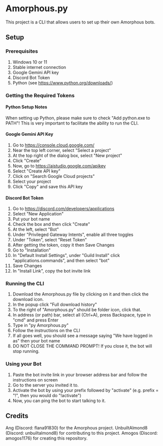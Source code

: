 # Amorphous.py

This project is a CLI that allows users to set up their own Amorphous bots.

## Setup

### **Prerequisites**

1. Windows 10 or 11
2. Stable internet connection
3. Google Gemini API key
4. Discord Bot Token
5. Python (see https://www.python.org/downloads/)

### **Getting the Required Tokens**

#### **Python Setup Notes**
When setting up Python, please make sure to check "Add python.exe to PATH"!
This is very important to facilitate the ability to run the CLI.

#### **Google Gemini API Key**
1. Go to https://console.cloud.google.com/
2. Near the top left corner, select "Select a project"
3. At the top right of the dialog box, select "New project"
4. Click "Create"
5. Now, go to https://aistudio.google.com/apikey
6. Select "Create API key"
7. Click on "Search Google Cloud projects"
8. Select your project
9. Click "Copy" and save this API key

#### **Discord Bot Token**
1. Go to https://discord.com/developers/applications
2. Select "New Application"
3. Put your bot name
4. Check the box and then click "Create"
5. At the left, select "Bot"
6. Under "Privileged Gateway Intents", enable all three toggles
7. Under "Token", select "Reset Token"
8. After getting the token, copy it then Save Changes
9. Go to "Installation"
10. In "Default Install Settings", under "Guild Install" click "applications.commands", and then select "bot"
11. Save Changes
12. In "Install Link", copy the bot invite link

### **Running the CLI**
1. Download the Amorphous.py file by clicking on it and then click the download icon.
2. In the popup click "Full download history"
3. To the right of "Amorphous.py" should be folder icon, click that.
4. In address (or path) bar, select all (Ctrl+A), press Backspace, type in "cmd" and press Enter
5. Type in "py Amorphous.py"
6. Follow the instructions on the CLI
7. If all goes well, you should see a message saying "We have logged in as" then your bot name
8. DO NOT CLOSE THE COMMAND PROMPT! If you close it, the bot will stop running.

### **Using your Bot**
1. Paste the bot invite link in your browser address bar and follow the instructions on screen
2. Go to the server you invited it to.
3. Activate the bot by using your prefix followed by "activate" (e.g. prefix = "!", then you would do "!activate")
4. Now, you can ping the bot to start talking to it.

## Credits

Ang (Discord: flana91830) for the Amorphous project.
UnbuiltAlmond8 (Discord: unbuiltalmond8) for contributing to this project.
Amogos (Discord: amogos1176) for creating this repository.
